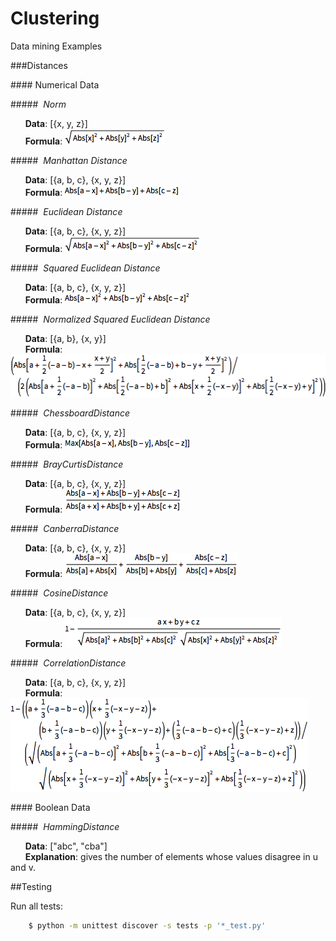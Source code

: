 Clustering
==========
Data mining Examples

###Distances

####&nbsp;Numerical Data


#####&nbsp;&nbsp;<em>Norm</em>

  &nbsp;&nbsp;&nbsp;&nbsp;&nbsp;&nbsp;**Data**:   [{x, y, z}] <br/>
  &nbsp;&nbsp;&nbsp;&nbsp;&nbsp;&nbsp;**Formula**:  ![alt tag](https://raw.githubusercontent.com/cenkbircanoglu/clustering/master/images/norm.gif)

#####&nbsp;&nbsp;<em>Manhattan Distance</em>

  &nbsp;&nbsp;&nbsp;&nbsp;&nbsp;&nbsp;**Data**:   [{a, b, c}, {x, y, z}] <br/>
  &nbsp;&nbsp;&nbsp;&nbsp;&nbsp;&nbsp;**Formula**:  ![alt tag](https://raw.githubusercontent.com/cenkbircanoglu/clustering/master/images/manhattan_distance.gif)


#####&nbsp;&nbsp;<em>Euclidean Distance</em>

  &nbsp;&nbsp;&nbsp;&nbsp;&nbsp;&nbsp;**Data**:   [{a, b, c}, {x, y, z}] <br/>
  &nbsp;&nbsp;&nbsp;&nbsp;&nbsp;&nbsp;**Formula**:  ![alt tag](https://raw.githubusercontent.com/cenkbircanoglu/clustering/master/images/euclidean_distance.gif)

#####&nbsp;&nbsp;<em>Squared Euclidean Distance</em>

  &nbsp;&nbsp;&nbsp;&nbsp;&nbsp;&nbsp;**Data**:   [{a, b, c}, {x, y, z}] <br/>
  &nbsp;&nbsp;&nbsp;&nbsp;&nbsp;&nbsp;**Formula**:  ![alt tag](https://raw.githubusercontent.com/cenkbircanoglu/clustering/master/images/squared_euclidean_distance.gif)

#####&nbsp;&nbsp;<em>Normalized Squared Euclidean Distance</em>

  &nbsp;&nbsp;&nbsp;&nbsp;&nbsp;&nbsp;**Data**:   [{a, b}, {x, y}] <br/>
  &nbsp;&nbsp;&nbsp;&nbsp;&nbsp;&nbsp;**Formula**:  ![alt tag](https://raw.githubusercontent.com/cenkbircanoglu/clustering/master/images/normalized_squared_euclidean_distance.gif)

#####&nbsp;&nbsp;<em>ChessboardDistance</em>

  &nbsp;&nbsp;&nbsp;&nbsp;&nbsp;&nbsp;**Data**:   [{a, b, c}, {x, y, z}] <br/>
  &nbsp;&nbsp;&nbsp;&nbsp;&nbsp;&nbsp;**Formula**:  ![alt tag](https://raw.githubusercontent.com/cenkbircanoglu/clustering/master/images/chessboard_distance.gif)

#####&nbsp;&nbsp;<em>BrayCurtisDistance</em>

  &nbsp;&nbsp;&nbsp;&nbsp;&nbsp;&nbsp;**Data**:   [{a, b, c}, {x, y, z}] <br/>
  &nbsp;&nbsp;&nbsp;&nbsp;&nbsp;&nbsp;**Formula**:  ![alt tag](https://raw.githubusercontent.com/cenkbircanoglu/clustering/master/images/bray_curtis_distance.gif)

#####&nbsp;&nbsp;<em>CanberraDistance</em>

  &nbsp;&nbsp;&nbsp;&nbsp;&nbsp;&nbsp;**Data**:   [{a, b, c}, {x, y, z}] <br/>
  &nbsp;&nbsp;&nbsp;&nbsp;&nbsp;&nbsp;**Formula**:  ![alt tag](https://raw.githubusercontent.com/cenkbircanoglu/clustering/master/images/canberra_distance.gif)

#####&nbsp;&nbsp;<em>CosineDistance</em>

  &nbsp;&nbsp;&nbsp;&nbsp;&nbsp;&nbsp;**Data**:   [{a, b, c}, {x, y, z}] <br/>
  &nbsp;&nbsp;&nbsp;&nbsp;&nbsp;&nbsp;**Formula**:  ![alt tag](https://raw.githubusercontent.com/cenkbircanoglu/clustering/master/images/cosine_distance.gif)

#####&nbsp;&nbsp;<em>CorrelationDistance</em>

  &nbsp;&nbsp;&nbsp;&nbsp;&nbsp;&nbsp;**Data**:   [{a, b, c}, {x, y, z}] <br/>
  &nbsp;&nbsp;&nbsp;&nbsp;&nbsp;&nbsp;**Formula**:  ![alt tag](https://raw.githubusercontent.com/cenkbircanoglu/clustering/master/images/correlation_distance.gif)


####&nbsp;Boolean Data

#####&nbsp;&nbsp;<em>HammingDistance</em>

  &nbsp;&nbsp;&nbsp;&nbsp;&nbsp;&nbsp;**Data**:   ["abc", "cba"] <br/>
  &nbsp;&nbsp;&nbsp;&nbsp;&nbsp;&nbsp;**Explanation**:  gives the number of elements whose values disagree in u and v.



##Testing


Run all tests:
```bash
    $ python -m unittest discover -s tests -p '*_test.py'
```



